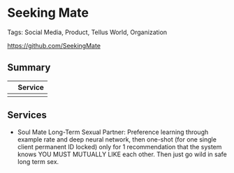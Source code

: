 # Seeking Mate

Tags: Social Media, Product, Tellus World, Organization

https://github.com/SeekingMate

## Summary

||Service|
|-|-|
|||

## Services

* Soul Mate Long-Term Sexual Partner: Preference learning through example rate and deep neural network, then one-shot (for one single client permanent ID locked) only for 1 recommendation that the system knows YOU MUST MUTUALLY LIKE each other. Then just go wild in safe long term sex.